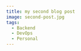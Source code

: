 ```yaml
---
title: my second blog post
image: second-post.jpg
tags:
  - Backend
  - DevOps
  - Personal
---
```

